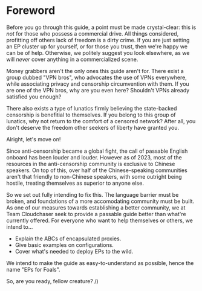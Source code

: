 # Foreword
Before you go through this guide, a point must be made crystal-clear: this is *not* for those who possess a commercial drive. All things considered, profitting off others lack of freedom is a dirty crime. If you are just setting an EP cluster up for yourself, or for those you trust, then we're happy we can be of help. Otherwise, we politely suggest you look elsewhere, as we will *never* cover anything in a commercialized scene.

Money grabbers aren't the only ones this guide aren't for. There exist a group dubbed "VPN bros", who advocates the use of VPNs everywhere, while associating privacy and censorship circumvention with them. If you are one of the VPN bros, why are you even here? Shouldn't VPNs already satisfied you enough?

There also exists a type of lunatics firmly believing the state-backed censorship is benefitial to themselves. If you belong to this group of lunatics, why not return to the comfort of a censored network? After all, you don't deserve the freedom other seekers of liberty have granted you.

Alright, let's move on!

Since anti-censorship became a global fight, the call of passable English onboard has been louder and louder. However as of 2023, most of the resources in the anti-censorship community is exclusive to Chinese speakers. On top of this, over half of the Chinese-speaking communities aren't that friendly to non-Chinese speakers, with some outright being hostile, treating themselves as superior to anyone else.

So we set out fully intending to fix this. The language barrier must be broken, and foundations of a more accomodating community must be built. As one of our measures towards establishing a better community, we at Team Cloudchaser seek to provide a passable guide better than what're currently offered. For everyone who want to help themselves or others, we intend to...

* Explain the ABCs of encapsulated proxies.
* Give basic examples on configurations.
* Cover what's needed to deploy EPs to the wild.

We intend to make the guide as easy-to-understand as possible, hence the name "EPs for Foals".

So, are you ready, fellow creature? /)